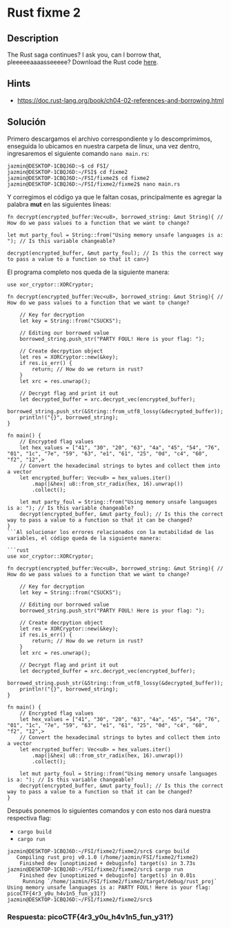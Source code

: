 # Rust fixme 2

## Description

The Rust saga continues? I ask you, can I borrow that, pleeeeeaaaasseeeee? Download the Rust code [here](https://challenge-files.picoctf.net/c_verbal_sleep/babfbee79718a6363826ba86300173ffde6d81577e9dd07d4130c53a7eecf6c3/fixme2.tar.gz).

## Hints

* https://doc.rust-lang.org/book/ch04-02-references-and-borrowing.html

## Solución

Primero descargamos el archivo correspondiente y lo descomprimimos, enseguida lo ubicamos en nuestra carpeta de linux, una vez dentro, ingresaremos el siguiente comando `nano main.rs`:

```
jazmin@DESKTOP-1CBQJ6D:~$ cd FSI/
jazmin@DESKTOP-1CBQJ6D:~/FSI$ cd fixme2
jazmin@DESKTOP-1CBQJ6D:~/FSI/fixme2$ cd fixme2
jazmin@DESKTOP-1CBQJ6D:~/FSI/fixme2/fixme2$ nano main.rs
```

Y corregimos el código ya que le faltan cosas, principalmente es agregar la palabra **mut** 
en las siguientes líneas: 

```
fn decrypt(encrypted_buffer:Vec<u8>, borrowed_string: &mut String){ // How do we pass values to a function that we want to change?
```

```
let mut party_foul = String::from("Using memory unsafe languages is a: "); // Is this variable changeable?
```

```
decrypt(encrypted_buffer, &mut party_foul); // Is this the correct way to pass a value to a function so that it can>}
```

El programa completo nos queda de la siguiente manera:

```
use xor_cryptor::XORCryptor;

fn decrypt(encrypted_buffer:Vec<u8>, borrowed_string: &mut String){ // How do we pass values to a function that we want to change?

    // Key for decryption
    let key = String::from("CSUCKS");

    // Editing our borrowed value
    borrowed_string.push_str("PARTY FOUL! Here is your flag: ");

    // Create decrpytion object
    let res = XORCryptor::new(&key);
    if res.is_err() {
        return; // How do we return in rust?
    }
    let xrc = res.unwrap();

    // Decrypt flag and print it out
    let decrypted_buffer = xrc.decrypt_vec(encrypted_buffer);
    borrowed_string.push_str(&String::from_utf8_lossy(&decrypted_buffer));
    println!("{}", borrowed_string);
}

fn main() {
    // Encrypted flag values
    let hex_values = ["41", "30", "20", "63", "4a", "45", "54", "76", "01", "1c", "7e", "59", "63", "e1", "61", "25", "0d", "c4", "60", "f2", "12",>
    // Convert the hexadecimal strings to bytes and collect them into a vector
    let encrypted_buffer: Vec<u8> = hex_values.iter()
        .map(|&hex| u8::from_str_radix(hex, 16).unwrap())
        .collect();

    let mut party_foul = String::from("Using memory unsafe languages is a: "); // Is this variable changeable?
    decrypt(encrypted_buffer, &mut party_foul); // Is this the correct way to pass a value to a function so that it can be changed?
}
```Al solucionar los errores relacionados con la mutabilidad de las variables, el código queda de la siguiente manera:

```rust
use xor_cryptor::XORCryptor;

fn decrypt(encrypted_buffer:Vec<u8>, borrowed_string: &mut String){ // How do we pass values to a function that we want to change?

    // Key for decryption
    let key = String::from("CSUCKS");

    // Editing our borrowed value
    borrowed_string.push_str("PARTY FOUL! Here is your flag: ");

    // Create decrpytion object
    let res = XORCryptor::new(&key);
    if res.is_err() {
        return; // How do we return in rust?
    }
    let xrc = res.unwrap();

    // Decrypt flag and print it out
    let decrypted_buffer = xrc.decrypt_vec(encrypted_buffer);
    borrowed_string.push_str(&String::from_utf8_lossy(&decrypted_buffer));
    println!("{}", borrowed_string);
}

fn main() {
    // Encrypted flag values
    let hex_values = ["41", "30", "20", "63", "4a", "45", "54", "76", "01", "1c", "7e", "59", "63", "e1", "61", "25", "0d", "c4", "60", "f2", "12",>
    // Convert the hexadecimal strings to bytes and collect them into a vector
    let encrypted_buffer: Vec<u8> = hex_values.iter()
        .map(|&hex| u8::from_str_radix(hex, 16).unwrap())
        .collect();

    let mut party_foul = String::from("Using memory unsafe languages is a: "); // Is this variable changeable?
    decrypt(encrypted_buffer, &mut party_foul); // Is this the correct way to pass a value to a function so that it can be changed?
}
```

Después ponemos lo siguientes comandos y con esto nos dará nuestra respectiva flag:
* `cargo build`
* `cargo run`

```
jazmin@DESKTOP-1CBQJ6D:~/FSI/fixme2/fixme2/src$ cargo build
   Compiling rust_proj v0.1.0 (/home/jazmin/FSI/fixme2/fixme2)
    Finished dev [unoptimized + debuginfo] target(s) in 3.73s
jazmin@DESKTOP-1CBQJ6D:~/FSI/fixme2/fixme2/src$ cargo run
    Finished dev [unoptimized + debuginfo] target(s) in 0.01s
     Running `/home/jazmin/FSI/fixme2/fixme2/target/debug/rust_proj`
Using memory unsafe languages is a: PARTY FOUL! Here is your flag: picoCTF{4r3_y0u_h4v1n5_fun_y31?}
jazmin@DESKTOP-1CBQJ6D:~/FSI/fixme2/fixme2/src$
```
### Respuesta: picoCTF{4r3_y0u_h4v1n5_fun_y31?}